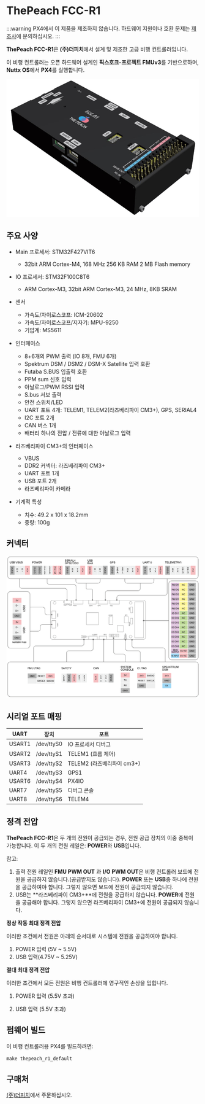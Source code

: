 # ThePeach FCC-R1

:::warning PX4에서 이 제품을 제조하지 않습니다. 하드웨어 지원이나 호환 문제는 [제조사](https://thepeach.kr/)에 문의하십시오.
:::

**ThePeach FCC-R1**은 **(주)더피치**에서 설계 및 제조한 고급 비행 컨트롤러입니다.

이 비행 컨트롤러는 오픈 하드웨어 설계인 **픽스호크-프로젝트 FMUv3**를 기반으로하며, **Nuttx OS**에서 **PX4**를 실행합니다.

![ThePeach_R1](../../assets/flight_controller/thepeach_r1/main.png)

## 주요 사양

- Main 프로세서: STM32F427VIT6

  - 32bit ARM Cortex-M4, 168 MHz 256 KB RAM 2 MB Flash memory

- IO 프로세서: STM32F100C8T6

  - ARM Cortex-M3, 32bit ARM Cortex-M3, 24 MHz, 8KB SRAM

- 센서

  - 가속도/자이로스코프: ICM-20602
  - 가속도/자이로스코프/지자기: MPU-9250
  - 기압계: MS5611

- 인터페이스

  - 8+6개의 PWM 출력 (IO 8개, FMU 6개)
  - Spektrum DSM / DSM2 / DSM-X Satellite 입력 호환
  - Futaba S.BUS 입출력 호환
  - PPM sum 신호 입력
  - 아날로그/PWM RSSI 입력
  - S.bus 서보 출력
  - 안전 스위치/LED
  - UART 포트 4개: TELEM1, TELEM2(라즈베리파이 CM3+), GPS, SERIAL4
  - I2C 포트 2개
  - CAN 버스 1개
  - 배터리 하나의 전압 / 전류에 대한 아날로그 입력

- 라즈베리파이 CM3+의 인터페이스

  - VBUS
  - DDR2 커넥터: 라즈베리파이 CM3+
  - UART 포트 1개
  - USB 포트 2개
  - 라즈베리파이 카메라

- 기계적 특성
  - 치수: 49.2 x 101 x 18.2mm
  - 중량: 100g

## 커넥터

![pinmap_top](../../assets/flight_controller/thepeach_r1/pinmap.png)

## 시리얼 포트 매핑

| UART   | 장치         | 포트                   |
| ------ | ---------- | -------------------- |
| USART1 | /dev/ttyS0 | IO 프로세서 디버그          |
| USART2 | /dev/ttyS1 | TELEM1 (흐름 제어)       |
| USART3 | /dev/ttyS2 | TELEM2 (라즈베리파이 cm3+) |
| UART4  | /dev/ttyS3 | GPS1                 |
| USART6 | /dev/ttyS4 | PX4IO                |
| UART7  | /dev/ttyS5 | 디버그 콘솔               |
| UART8  | /dev/ttyS6 | TELEM4               |

## 정격 전압

**ThePeach FCC-R1**은 두 개의 전원이 공급되는 경우, 전원 공급 장치의 이중 중복이 가능합니다. 이 두 개의 전원 레일은: **POWER**와 **USB**입니다.

참고:

1. 출력 전원 레일인 **FMU PWM OUT** 과 **I/O PWM OUT**은 비행 컨트롤러 보드에 전원을 공급하지 않습니다.(공급받지도 않습니다). **POWER** 또는 **USB**중 하나에 전원을 공급하여야 합니다. 그렇지 않으면 보드에 전원이 공급되지 않습니다.
2. USB는 **라즈베리파이 CM3+**에 전원을 공급하지 않습니다. **POWER**에 전원을 공급해야 합니다. 그렇지 않으면 라즈베리파이 CM3+에 전원이 공급되지 않습니다.

**정상 작동 최대 정격 전압**

이러한 조건에서 전원은 아래의 순서대로 시스템에 전원을 공급하여야 합니다.

1. POWER 입력 (5V ~ 5.5V)
2. USB 입력(4.75V ~ 5.25V)

**절대 최대 정격 전압**

이러한 조건에서 모든 전원은 비행 컨트롤러에 영구적인 손상을 입힙니다.

1. POWER 입력 (5.5V 초과)

2. USB 입력 (5.5V 초과)

## 펌웨어 빌드

이 비행 컨트롤러용 PX4를 빌드하려면:

```jsx
make thepeach_r1_default
```

## 구매처

[(주)더피치](http://thepeach.shop/)에서 주문하십시오.
